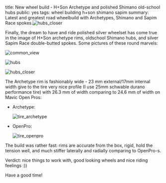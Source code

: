 title: New wheel build - H+Son Archetype and polished Shimano old-school hubs
public: yes
tags: wheel building
      h+son
      shimano
      sapim
summary: Latest and greatest road wheelbuild with Archetypes, Shimano and Sapim Race spokes.![hubs_closer](https://lh3.googleusercontent.com/-mrsWCH4Dh7M/UgDFHBhBULI/AAAAAAAABqQ/K5R00GVqv28/w750-h563-no/photo.jpg)

Finally, the dream to have and ride polished silver wheelset has come true in the image of
H+Son archetype rims, oldschool Shimano hubs, and
silver Sapim Race double-butted spokes. Some pictures of these round marvels:

![common_view](https://lh5.googleusercontent.com/-xI1xyCCsjTE/UgC7tv1eBiI/AAAAAAAABow/YT1vVwS0Wow/w1030-h768-no/photo.jpg)

![hubs](https://lh4.googleusercontent.com/-SyknaaJ32-0/UgC-3HmUDiI/AAAAAAAABpU/dG3O_-3DaZs/w1024-h768-no/photo.jpg)

![hubs_closer](https://lh3.googleusercontent.com/-se_xWtuQk0k/UgC-hGPv72I/AAAAAAAABpM/wu4yOyTFqOI/w1024-h768-no/photo.jpg)

The Archetype rim is fashionably wide - 23 mm external/17mm internal width
give to the tire very nice profile (I use 25mm schwable durano performance tire)
with 26.3 mm of width comparing to 24.6 mm of width on Mavic Open Pros:

*   Archetype:

    ![tire_archetype](https://lh5.googleusercontent.com/-1uiR3GkIRpI/UgCjBO4excI/AAAAAAAABn4/-iPE8Zzx1bY/w1359-h1019-no/IMG_0425.JPG)

*   OpenPro:

    ![tire_openpro](https://lh6.googleusercontent.com/-WR3L1jthphY/UgCjB5YcQmI/AAAAAAAABn8/BA4EV5JyCnM/w1359-h1019-no/IMG_0428.JPG)

The build was rather fast: rims are accurate from the box, rigid, hold the tension well, and much
stiffer laterally and radially comparing to OpenPro-s.

Verdict: nice things to work with, good looking wheels and nice riding feelings :))

Have a good time!

